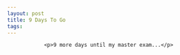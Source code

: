 ```yaml
---
layout: post
title: 9 Days To Go
tags:
---
```



                <p>9 more days until my master exam...</p>
